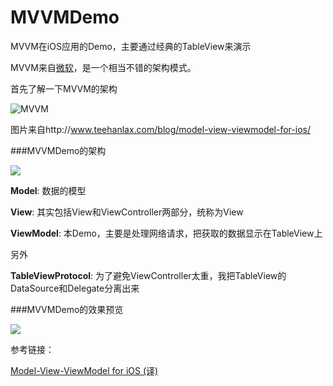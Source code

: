 # MVVMDemo
MVVM在iOS应用的Demo，主要通过经典的TableView来演示

MVVM来自[微软](https://msdn.microsoft.com/en-us/library/hh848246.aspx)，是一个相当不错的架构模式。

首先了解一下MVVM的架构

![MVVM](http://teehanlax.com.s3.amazonaws.com/wordpress/wp-content/uploads/mvc1.png)

图片来自http://www.teehanlax.com/blog/model-view-viewmodel-for-ios/

###MVVMDemo的架构

![](http://7u2k5i.com1.z0.glb.clouddn.com/github_mvvmdemo1.png?imageMogr2/thumbnail/!50p)

**Model**:  数据的模型

**View**:  其实包括View和ViewController两部分，统称为View

**ViewModel**:  本Demo，主要是处理网络请求，把获取的数据显示在TableView上

另外

**TableViewProtocol**:  为了避免ViewController太重，我把TableView的DataSource和Delegate分离出来

###MVVMDemo的效果预览

![](http://7u2k5i.com1.z0.glb.clouddn.com/github_mvvmdemo_appfile.png?imageMogr2/thumbnail/!40p)

参考链接：

[Model-View-ViewModel for iOS (译)](http://www.cnblogs.com/brycezhang/p/3840567.html)
